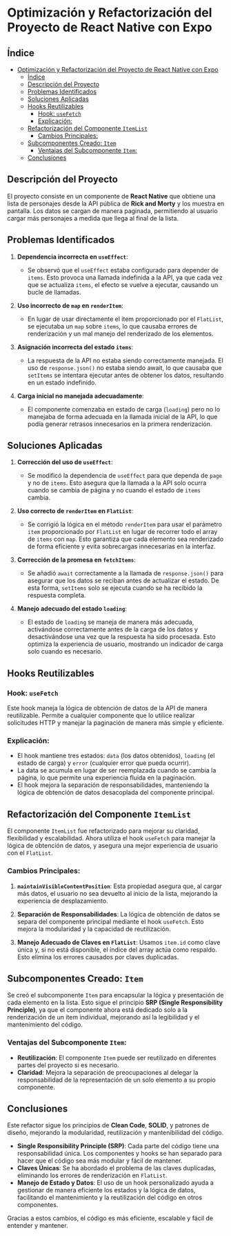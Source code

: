 # Optimización y Refactorización del Proyecto de React Native con Expo

## Índice

- [Optimización y Refactorización del Proyecto de React Native con Expo](#optimización-y-refactorización-del-proyecto-de-react-native-con-expo)
  - [Índice](#índice)
  - [Descripción del Proyecto](#descripción-del-proyecto)
  - [Problemas Identificados](#problemas-identificados)
  - [Soluciones Aplicadas](#soluciones-aplicadas)
  - [Hooks Reutilizables](#hooks-reutilizables)
    - [Hook: `useFetch`](#hook-usefetch)
    - [Explicación:](#explicación)
  - [Refactorización del Componente `ItemList`](#refactorización-del-componente-itemlist)
    - [Cambios Principales:](#cambios-principales)
  - [Subcomponentes Creado: `Item`](#subcomponentes-creado-item)
    - [Ventajas del Subcomponente `Item`:](#ventajas-del-subcomponente-item)
  - [Conclusiones](#conclusiones)

## Descripción del Proyecto

El proyecto consiste en un componente de **React Native** que obtiene una lista de personajes desde la API pública de **Rick and Morty** y los muestra en pantalla. Los datos se cargan de manera paginada, permitiendo al usuario cargar más personajes a medida que llega al final de la lista.

## Problemas Identificados

1. **Dependencia incorrecta en `useEffect`**:

   - Se observó que el `useEffect` estaba configurado para depender de `items`. Esto provoca una llamada indefinida a la API, ya que cada vez que se actualiza `items`, el efecto se vuelve a ejecutar, causando un bucle de llamadas.

2. **Uso incorrecto de `map` en `renderItem`**:

   - En lugar de usar directamente el item proporcionado por el `FlatList`, se ejecutaba un `map` sobre `items`, lo que causaba errores de renderización y un mal manejo del renderizado de los elementos.

3. **Asignación incorrecta del estado `items`**:

   - La respuesta de la API no estaba siendo correctamente manejada. El uso de `response.json()` no estaba siendo await, lo que causaba que `setItems` se intentara ejecutar antes de obtener los datos, resultando en un estado indefinido.

4. **Carga inicial no manejada adecuadamente**:
   - El componente comenzaba en estado de carga (`loading`) pero no lo manejaba de forma adecuada en la llamada inicial de la API, lo que podía generar retrasos innecesarios en la primera renderización.

## Soluciones Aplicadas

1. **Corrección del uso de `useEffect`**:

   - Se modificó la dependencia de `useEffect` para que dependa de `page` y no de `items`. Esto asegura que la llamada a la API solo ocurra cuando se cambia de página y no cuando el estado de `items` cambia.

2. **Uso correcto de `renderItem` en `FlatList`**:

   - Se corrigió la lógica en el método `renderItem` para usar el parámetro `item` proporcionado por `FlatList` en lugar de recorrer todo el array de `items` con `map`. Esto garantiza que cada elemento sea renderizado de forma eficiente y evita sobrecargas innecesarias en la interfaz.

3. **Corrección de la promesa en `fetchItems`**:

   - Se añadió `await` correctamente a la llamada de `response.json()` para asegurar que los datos se reciban antes de actualizar el estado. De esta forma, `setItems` solo se ejecuta cuando se ha recibido la respuesta completa.

4. **Manejo adecuado del estado `loading`**:
   - El estado de `loading` se maneja de manera más adecuada, activándose correctamente antes de la carga de los datos y desactivándose una vez que la respuesta ha sido procesada. Esto optimiza la experiencia de usuario, mostrando un indicador de carga solo cuando es necesario.

## Hooks Reutilizables

### Hook: `useFetch`

Este hook maneja la lógica de obtención de datos de la API de manera reutilizable. Permite a cualquier componente que lo utilice realizar solicitudes HTTP y manejar la paginación de manera más simple y eficiente.

### Explicación:

- El hook mantiene tres estados: `data` (los datos obtenidos), `loading` (el estado de carga) y `error` (cualquier error que pueda ocurrir).
- La data se acumula en lugar de ser reemplazada cuando se cambia la página, lo que permite una experiencia fluida en la paginación.
- El hook mejora la separación de responsabilidades, manteniendo la lógica de obtención de datos desacoplada del componente principal.

## Refactorización del Componente `ItemList`

El componente `ItemList` fue refactorizado para mejorar su claridad, flexibilidad y escalabilidad. Ahora utiliza el hook `useFetch` para manejar la lógica de obtención de datos, y asegura una mejor experiencia de usuario con el `FlatList`.

### Cambios Principales:

1. **`maintainVisibleContentPosition`**: Esta propiedad asegura que, al cargar más datos, el usuario no sea devuelto al inicio de la lista, mejorando la experiencia de desplazamiento.
2. **Separación de Responsabilidades**: La lógica de obtención de datos se separa del componente principal mediante el hook `useFetch`. Esto mejora la modularidad y la capacidad de reutilización.

3. **Manejo Adecuado de Claves en `FlatList`**: Usamos `item.id` como clave única y, si no está disponible, el índice del array actúa como respaldo. Esto elimina los errores causados por claves duplicadas.

## Subcomponentes Creado: `Item`

Se creó el subcomponente `Item` para encapsular la lógica y presentación de cada elemento en la lista. Esto sigue el principio **SRP (Single Responsibility Principle)**, ya que el componente ahora está dedicado solo a la renderización de un ítem individual, mejorando así la legibilidad y el mantenimiento del código.

### Ventajas del Subcomponente `Item`:

- **Reutilización**: El componente `Item` puede ser reutilizado en diferentes partes del proyecto si es necesario.
- **Claridad**: Mejora la separación de preocupaciones al delegar la responsabilidad de la representación de un solo elemento a su propio componente.

## Conclusiones

Este refactor sigue los principios de **Clean Code**, **SOLID**, y patrones de diseño, mejorando la modularidad, reutilización y mantenibilidad del código.

- **Single Responsibility Principle (SRP)**: Cada parte del código tiene una responsabilidad única. Los componentes y hooks se han separado para hacer que el código sea más modular y fácil de mantener.
- **Claves Únicas**: Se ha abordado el problema de las claves duplicadas, eliminando los errores de renderización en `FlatList`.
- **Manejo de Estado y Datos**: El uso de un hook personalizado ayuda a gestionar de manera eficiente los estados y la lógica de datos, facilitando el mantenimiento y la reutilización del código en otros componentes.

Gracias a estos cambios, el código es más eficiente, escalable y fácil de entender y mantener.

